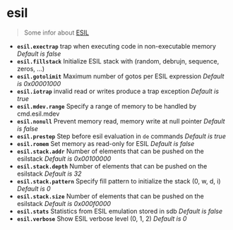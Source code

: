 <!-- TITLE: esil -->

# esil
> Some infor about [ESIL](http://radare.org/get/lacon2k15-esil.pdf)

- **`esil.exectrap`** trap when executing code in non-executable memory _Default is false_
- **`esil.fillstack`** Initialize ESIL stack with (random, debrujn, sequence, zeros, ...)
- **`esil.gotolimit`** Maximum number of gotos per ESIL expression _Default is 0x00001000_
- **`esil.iotrap`** invalid read or writes produce a trap exception _Default is true_
- **`esil.mdev.range`** Specify a range of memory to be handled by cmd.esil.mdev
- **`esil.nonull`** Prevent memory read, memory write at null pointer _Default is false_
- **`esil.prestep`** Step before esil evaluation in `de` commands _Default is true_
- **`esil.romem`** Set memory as read-only for ESIL _Default is false_
- **`esil.stack.addr`** Number of elements that can be pushed on the esilstack _Default is 0x00100000_
- **`esil.stack.depth`** Number of elements that can be pushed on the esilstack _Default is 32_
- **`esil.stack.pattern`** Specify fill pattern to initialize the stack (0, w, d, i) _Default is 0_
- **`esil.stack.size`** Number of elements that can be pushed on the esilstack _Default is 0x000f0000_
- **`esil.stats`** Statistics from ESIL emulation stored in sdb _Default is false_
- **`esil.verbose`** Show ESIL verbose level (0, 1, 2) _Default is 0_

<p hidden>esil.exectrap esil.fillstack esil.gotolimit esil.iotrap esil.mdev.range esil.nonull esil.prestep esil.romem esil.stack.addr esil.stack.depth esil.stack.pattern esil.stack.size esil.stats esil.verbose</p>
